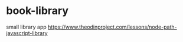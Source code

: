 # book-library
small library app
https://www.theodinproject.com/lessons/node-path-javascript-library
